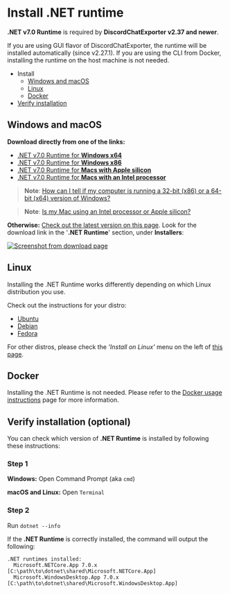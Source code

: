 # Install .NET runtime

**.NET v7.0 Runtime** is required by **DiscordChatExporter v2.37 and newer**.

If you are using GUI flavor of DiscordChatExporter, the runtime will be installed automatically (since v2.27.1).
If you are using the CLI from Docker, installing the runtime on the host machine is not needed.

- Install
  - [Windows and macOS](#windows-and-macos)
  - [Linux](#linux)
  - [Docker](#docker)
- [Verify installation](#verify-installation-optional)

## Windows and macOS

**Download directly from one of the links:**

- [.NET v7.0 Runtime for **Windows x64**](https://dotnet.microsoft.com/download/dotnet/thank-you/runtime-desktop-7.0.11-windows-x64-installer)
- [.NET v7.0 Runtime for **Windows x86**](https://dotnet.microsoft.com/download/dotnet/thank-you/runtime-desktop-7.0.11-windows-x86-installer)
- [.NET v7.0 Runtime for **Macs with Apple silicon**](https://dotnet.microsoft.com/download/dotnet/thank-you/runtime-7.0.11-macos-arm64-installer)
- [.NET v7.0 Runtime for **Macs with an Intel processor**](https://dotnet.microsoft.com/download/dotnet/thank-you/runtime-7.0.11-macos-x64-installer)

> **Note**:
[How can I tell if my computer is running a 32-bit (x86) or a 64-bit (x64) version of Windows?](https://support.microsoft.com/help/15056/windows-32-64-bit-faq)

> **Note**:
[Is my Mac using an Intel processor or Apple silicon?](https://support.apple.com/HT211814)

**Otherwise:**
[Check out the latest version on this page](https://dotnet.microsoft.com/download/dotnet/7.0).
Look for the download link in the '**.NET Runtime**' section, under **Installers**:

[![Screenshot from download page](https://i.imgur.com/t3PB3NC.png)](https://dotnet.microsoft.com/download/dotnet/7.0)

## Linux

Installing the .NET Runtime works differently depending on which Linux distribution you use.

Check out the instructions for your distro:

- [Ubuntu](https://docs.microsoft.com/dotnet/core/install/linux-ubuntu)
- [Debian](https://docs.microsoft.com/dotnet/core/install/linux-debian)
- [Fedora](https://docs.microsoft.com/dotnet/core/install/linux-fedora)

For other distros, please check the _'Install on Linux'_ menu on the left of [this page](https://docs.microsoft.com/dotnet/core/install/linux).

## Docker

Installing the .NET Runtime is not needed. Please refer to the [Docker usage instructions](https://github.com/Tyrrrz/DiscordChatExporter/blob/master/.docs/Docker.md) page for more information.

## Verify installation (optional)

You can check which version of **.NET Runtime** is installed by following these instructions:

### Step 1

**Windows:** Open Command Prompt (aka `cmd`)

**macOS and Linux:** Open `Terminal`

### Step 2

Run `dotnet --info`

If the **.NET Runtime** is correctly installed, the command will output the following:

```console
.NET runtimes installed:
  Microsoft.NETCore.App 7.0.x [C:\path\to\dotnet\shared\Microsoft.NETCore.App]
  Microsoft.WindowsDesktop.App 7.0.x [C:\path\to\dotnet\shared\Microsoft.WindowsDesktop.App]
```
